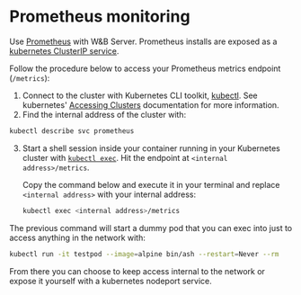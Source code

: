 # Prometheus monitoring

Use [Prometheus](https://prometheus.io/docs/introduction/overview/) with W&B Server. Prometheus installs are exposed as a [kubernetes ClusterIP service](https://github.com/wandb/terraform-kubernetes-wandb/blob/main/main.tf#L225).

Follow the procedure below to access your Prometheus metrics endpoint (`/metrics`):

1. Connect to the cluster with Kubernetes CLI toolkit, [kubectl](https://kubernetes.io/docs/reference/kubectl/). See kubernetes' [Accessing Clusters](https://kubernetes.io/docs/tasks/access-application-cluster/access-cluster/) documentation for more information.
2. Find the internal address of the cluster with:

```bash
kubectl describe svc prometheus
```

3. Start a shell session inside your container running in your Kubernetes cluster with [`kubectl exec`](https://kubernetes.io/docs/reference/generated/kubectl/kubectl-commands). Hit the endpoint at `<internal address>/metrics`.

   Copy the command below and execute it in your terminal and replace `<internal address>` with your internal address:

   ```bash
   kubectl exec <internal address>/metrics
   ```

The previous command will start a dummy pod that you can exec into just to access anything in the network with:

```bash
kubectl run -it testpod --image=alpine bin/ash --restart=Never --rm
```

From there you can choose to keep access internal to the network or expose it yourself with a kubernetes nodeport service.
